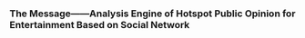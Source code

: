 ### The Message——Analysis Engine of Hotspot Public Opinion for Entertainment Based on Social Network
